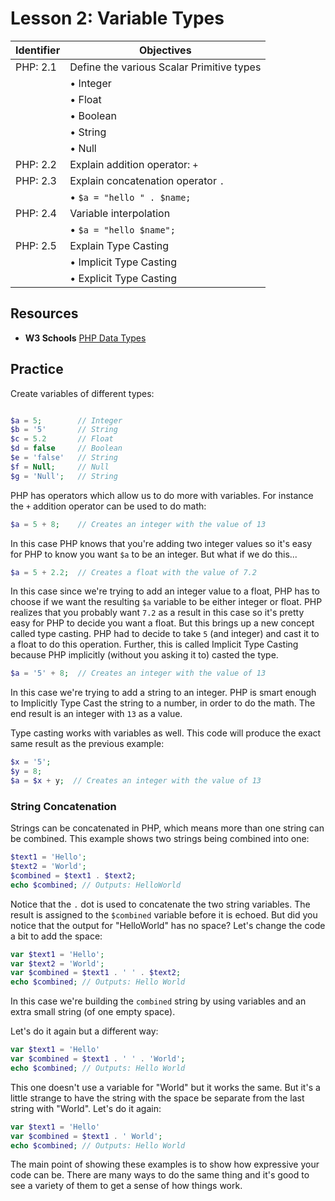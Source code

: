# Lesson 2: Variable Types

Identifier   | Objectives
-------------|------------
PHP: 2.1     | Define the various Scalar Primitive types
             | &bull; Integer
             | &bull; Float
             | &bull; Boolean
             | &bull; String  
             | &bull; Null
PHP: 2.2     | Explain addition operator: `+`
PHP: 2.3     | Explain concatenation operator `.`  
             | &bull; `$a = "hello " . $name;`
PHP: 2.4     | Variable interpolation
             | &bull; `$a = "hello $name";`
PHP: 2.5     | Explain Type Casting
             | &bull; Implicit Type Casting
             | &bull; Explicit Type Casting

## Resources
- __W3 Schools__ [PHP Data Types](http://www.w3schools.com/php/php_datatypes.asp)

## Practice

Create variables of different types:

```php

$a = 5;        // Integer
$b = '5'       // String
$c = 5.2       // Float
$d = false     // Boolean
$e = 'false'   // String
$f = Null;     // Null
$g = 'Null';   // String

```

PHP has operators which allow us to do more with variables. For instance the `+` addition operator can be used to do math:

```php
$a = 5 + 8;    // Creates an integer with the value of 13
```

In this case PHP knows that you're adding two integer values so it's easy for PHP to know you want `$a` to be an integer. But what if we do this...

```php
$a = 5 + 2.2;  // Creates a float with the value of 7.2
```

In this case since we're trying to add an integer value to a float, PHP has to choose if we want the resulting `$a` variable to be either integer or float. PHP realizes that you probably want `7.2` as a result in this case so it's pretty easy for PHP to decide you want a float. But this brings up a new concept called type casting. PHP had to decide to take `5` (and integer) and cast it to a float to do this operation. Further, this is called Implicit Type Casting because PHP implicitly (without you asking it to) casted the type.

```php
$a = '5' + 8;  // Creates an integer with the value of 13
```

In this case we're trying to add a string to an integer. PHP is smart enough to Implicitly Type Cast the string to a number, in order to do the math. The end result is an integer with `13` as a value.

Type casting works with variables as well. This code will produce the exact same result as the previous example:

```php
$x = '5';
$y = 8;
$a = $x + y;  // Creates an integer with the value of 13
```

### String Concatenation

Strings can be concatenated in PHP, which means more than one string can be combined. This example shows two strings being combined into one:

```php
$text1 = 'Hello';
$text2 = 'World';
$combined = $text1 . $text2;
echo $combined; // Outputs: HelloWorld
```

Notice that the `.` dot is used to concatenate the two string variables. The result is assigned to the `$combined` variable before it is echoed. But did you notice that the output for "HelloWorld" has no space? Let's change the code a bit to add the space:

```php
var $text1 = 'Hello';
var $text2 = 'World';
var $combined = $text1 . ' ' . $text2;
echo $combined; // Outputs: Hello World
```

In this case we're building the `combined` string by using variables and an extra small string (of one empty space).

Let's do it again but a different way:

```php
var $text1 = 'Hello'
var $combined = $text1 . ' ' . 'World';
echo $combined; // Outputs: Hello World
```

This one doesn't use a variable for "World" but it works the same. But it's a little strange to have the string with the space be separate from the last string with "World". Let's do it again:

```php
var $text1 = 'Hello'
var $combined = $text1 . ' World';
echo $combined; // Outputs: Hello World
```

The main point of showing these examples is to show how expressive your code can be. There are many ways to do the same thing and it's good to see a variety of them to get a sense of how things work.

